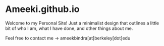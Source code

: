 # Ameeki.github.io
Welcome to my Personal Site! 
Just a minimalist design that outlines a little bit of 
who I am, what I have done, and other things about me.

Feel free to contact me -> ameekbindra[at]berkeley[dot]edu
